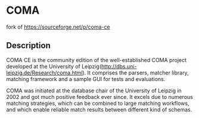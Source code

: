 # COMA
fork of https://sourceforge.net/p/coma-ce

## Description
COMA CE is the community edition of the well-established COMA project developed at the University of Leipzig(http://dbs.uni-leipzig.de/Research/coma.html). It comprises the parsers, matcher library, matching framework and a sample GUI for tests and evaluations. 

COMA was initiated at the database chair of the University of Leipzig in 2002 and got much positive feedback ever since. It excels due to numerous matching strategies, which can be combined to large matching workflows, and which enable reliable match results between different kind of schemas.
